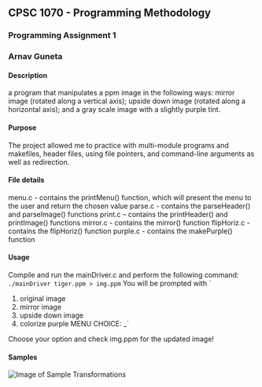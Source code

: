 ## CPSC 1070 - Programming Methodology
### Programming Assignment 1
### Arnav Guneta

#### Description
a program that manipulates a ppm image in the following ways: mirror image (rotated
along a vertical axis); upside down image (rotated along a horizontal axis); and a gray scale image with a slightly purple tint.

#### Purpose
The project allowed me to practice with multi-module programs and makefiles, header files, using file
pointers, and command-line arguments as well as redirection.

#### File details
menu.c - contains the printMenu() function, which will present the menu to the user and return the chosen value
parse.c - contains the parseHeader() and parseImage() functions
print.c – contains the printHeader() and printImage() functions
mirror.c - contains the mirror() function
flipHoriz.c - contains the flipHoriz() function
purple.c - contains the makePurple() function

#### Usage
Compile and run the mainDriver.c and perform the following command:
`
./mainDriver tiger.ppm > img.ppm
`
You will be prompted with
`
1. original image
2. mirror image
3. upside down image
4. colorize purple
MENU CHOICE: _`

Choose your option and check img.ppm for the updated image!

#### Samples
![Image of Sample Transformations](https://github.com/arnavguneta/1070cpsc/assets/sample.png)
